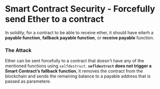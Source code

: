 # Smart Contract Security - Forcefully send Ether to a contract

In solidity, for a contract to be able to receive ether, it should have eiterh a **payable function**, **fallback payable function**, or **receive payable** function.

### The Attack

Ether can be sent forcefully to a contract that doesn't have any of the mentioned functions using `selfdestruct`.
**`sefldestruct` does not trigger a Smart Contract’s fallback function**, it removes the contract from the blockchain and sends the remaining balance to a payable address that is passed as parametere.

